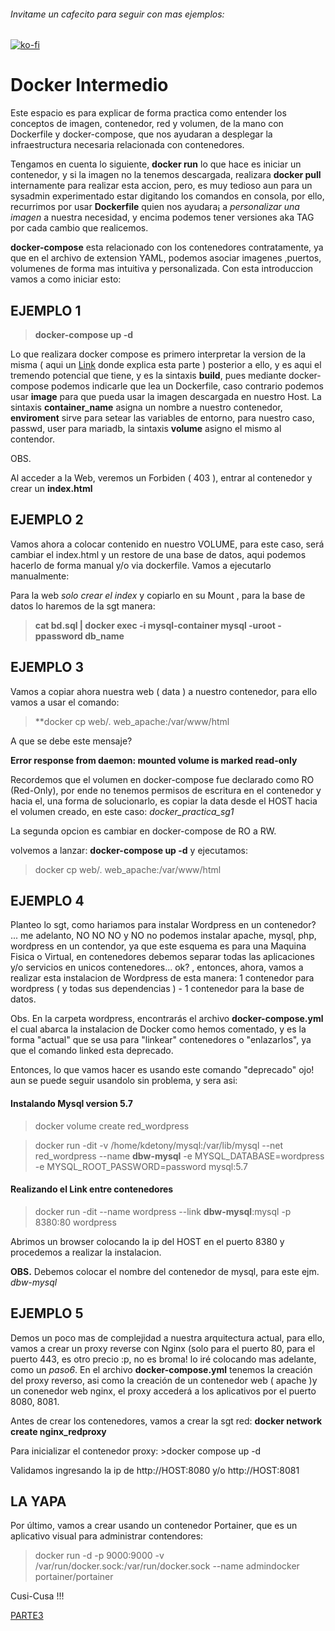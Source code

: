 ###### Invitame un cafecito para seguir con mas ejemplos:

[![ko-fi](https://www.ko-fi.com/img/githubbutton_sm.svg)](https://ko-fi.com/kdetony)

# Docker Intermedio

Este espacio es para explicar de forma practica como entender los conceptos de imagen, contenedor, red y volumen, de la mano con Dockerfile y docker-compose, que nos ayudaran a desplegar la infraestructura necesaria relacionada con contenedores.

Tengamos en cuenta lo siguiente, **docker run** lo que hace es iniciar un contenedor, y si la imagen no la tenemos descargada, realizara **docker pull** internamente para realizar esta accion, pero, es muy tedioso aun para un sysadmin experimentado estar digitando los comandos en consola, por ello, recurrimos por usar **Dockerfile** quien nos ayudara¡ a *personalizar una imagen* a nuestra necesidad, y encima podemos tener versiones aka TAG por cada cambio que realicemos.

**docker-compose** esta relacionado con los contenedores contratamente, ya que en el archivo de extension YAML, podemos asociar imagenes ,puertos, volumenes de forma mas intuitiva y personalizada. Con esta introduccion vamos a como iniciar esto: 

## EJEMPLO 1 

>**docker-compose up -d**

Lo que realizara docker compose es primero interpretar la version de la misma ( aqui un [Link](https://docs.docker.com/compose/compose-file/compose-versioning/) donde explica esta parte  )
posterior a ello, y es aqui el tremendo potencial que tiene, y es la sintaxis **build**, pues mediante docker-compose podemos indicarle que lea un Dockerfile, caso contrario podemos usar **image** para que pueda usar la imagen descargada en nuestro Host. La sintaxis **container_name** asigna un nombre a nuestro contenedor, **enviroment** sirve para setear las variables de entorno, para nuestro caso, passwd, user para mariadb, la sintaxis **volume** asigno el mismo al contendor.

OBS.

Al acceder a la Web, veremos un Forbiden ( 403 ), entrar al contenedor y crear un **index.html**


## EJEMPLO 2 

Vamos ahora a colocar contenido en nuestro VOLUME, para este caso, será cambiar el index.html y un restore de una base de datos, aqui podemos hacerlo de forma manual y/o via dockerfile. Vamos a ejecutarlo manualmente: 

Para la web *solo crear el index* y copiarlo en su Mount , para la base de datos lo haremos de la sgt manera: 

>**cat bd.sql | docker exec -i mysql-container mysql -uroot -ppassword db_name**

## EJEMPLO 3

Vamos a copiar ahora nuestra web ( data ) a nuestro contenedor, para ello vamos a usar el comando:

>**docker cp web/.  web_apache:/var/www/html 

A que se debe este mensaje?

**Error response from daemon: mounted volume is marked read-only**

Recordemos que el volumen en docker-compose fue declarado como RO (Red-Only), por ende no tenemos permisos de escritura en el contenedor y hacia el, una forma de solucionarlo, es copiar la data desde el HOST hacia el volumen creado, en este caso: *docker_practica_sg1*

La segunda opcion es cambiar en docker-compose de RO a RW.

volvemos a lanzar: **docker-compose up -d**  y ejecutamos:

>docker cp web/. web_apache:/var/www/html

## EJEMPLO 4

Planteo lo sgt, como hariamos para instalar Wordpress en un contenedor? ... me adelanto, NO NO NO y NO no podemos instalar apache, mysql, php, wordpress en un contendor, ya que este esquema es para una Maquina Fisica o Virtual, en contenedores debemos separar todas las aplicaciones y/o servicios en unicos contenedores... ok? , entonces, ahora, vamos a realizar esta instalacion de Wordpress de esta manera: 1 contenedor para wordpress ( y todas sus dependencias ) - 1 contenedor para la base de datos.

Obs.
En la carpeta wordpress, encontrarás el archivo **docker-compose.yml** el cual abarca la instalacion de Docker como hemos comentado, y es la forma "actual" que se usa para "linkear" contenedores o "enlazarlos", ya que el comando linked esta deprecado.

Entonces, lo que vamos hacer es usando este comando "deprecado" ojo! aun se puede seguir usandolo sin problema, y sera asi:

#### Instalando Mysql version 5.7

>docker volume create red_wordpress

>docker run -dit -v /home/kdetony/mysql:/var/lib/mysql --net red_wordpress --name **dbw-mysql** -e MYSQL_DATABASE=wordpress -e MYSQL_ROOT_PASSWORD=password  mysql:5.7

#### Realizando el Link entre contenedores 

>docker run -dit --name wordpress --link **dbw-mysql**:mysql -p 8380:80 wordpress

Abrimos un browser colocando la ip del HOST en el puerto 8380 y procedemos a realizar la instalacion.

**OBS.**
Debemos colocar el nombre del contenedor de mysql, para este ejm. *dbw-mysql*


## EJEMPLO 5

Demos un poco mas de complejidad a nuestra arquitectura actual, para ello, vamos a crear un proxy reverse con Nginx (solo para el puerto 80, para el puerto 443, es otro precio :p, no es broma! lo iré colocando mas adelante, como un *paso6*.
En el archivo **docker-compose.yml** tenemos la creación del proxy reverso, asi como la creación de un contenedor web ( apache )y un conenedor web nginx, el proxy accederá a los aplicativos por el puerto 8080, 8081.

Antes de crear los contenedores, vamos a crear la sgt red: **docker network create nginx_redproxy**

Para inicializar el contenedor proxy: >docker compose up -d 

Validamos ingresando la ip de http://HOST:8080 y/o http://HOST:8081


## LA YAPA 

Por último, vamos a crear usando un contenedor Portainer, que es un aplicativo visual para administrar contendores: 

>docker run -d -p 9000:9000 -v /var/run/docker.sock:/var/run/docker.sock --name admindocker portainer/portainer

Cusi-Cusa !!!

[PARTE3](https://github.com/kdetony/docker-swarm "Docker Swarm")
